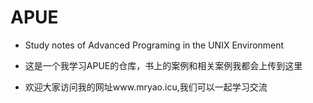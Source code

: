 # APUE
- Study notes of Advanced Programing in the UNIX Environment

- 这是一个我学习APUE的仓库，书上的案例和相关案例我都会上传到这里


- 欢迎大家访问我的网址www.mryao.icu,我们可以一起学习交流 




